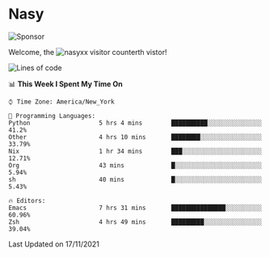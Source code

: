 # Nasy

<!--
<p align="center">
<img height="200" src="https://github-readme-stats.vercel.app/api?username=nasyxx&count_private=true&show_icons=true&theme=dracula&include_all_commits=true"/>
<img height="200" src="https://github-readme-stats.vercel.app/api/top-langs/?username=nasyxx&theme=dracula&hide=html,jupyter+notebook&count_private=true&show_icons=true"/>
</p>

  
----------------
-->

![Sponsor](https://img.shields.io/static/v1.svg?label=Sponsor&message=%E2%9D%A4&logo=GitHub&style=flat&color=pink)
 
Welcome, the ![nasyxx visitor counter](https://count.getloli.com/get/@nasyxx?theme=rule34)th vistor!
 
<!--START_SECTION:waka-->
![Lines of code](https://img.shields.io/badge/From%20Hello%20World%20I%27ve%20Written-5.4%20million%20lines%20of%20code-blue)

📊 **This Week I Spent My Time On** 

```text
⌚︎ Time Zone: America/New_York

💬 Programming Languages: 
Python                   5 hrs 4 mins        ██████████░░░░░░░░░░░░░░░   41.2% 
Other                    4 hrs 10 mins       ████████░░░░░░░░░░░░░░░░░   33.79% 
Nix                      1 hr 34 mins        ███░░░░░░░░░░░░░░░░░░░░░░   12.71% 
Org                      43 mins             █░░░░░░░░░░░░░░░░░░░░░░░░   5.94% 
sh                       40 mins             █░░░░░░░░░░░░░░░░░░░░░░░░   5.43%

🔥 Editors: 
Emacs                    7 hrs 31 mins       ███████████████░░░░░░░░░░   60.96% 
Zsh                      4 hrs 49 mins       █████████░░░░░░░░░░░░░░░░   39.04%

```


 Last Updated on 17/11/2021
<!--END_SECTION:waka-->

<!-- ![visitors](https://visitor-badge.laobi.icu/badge?page_id=nasyxx.nasyxx) -->
